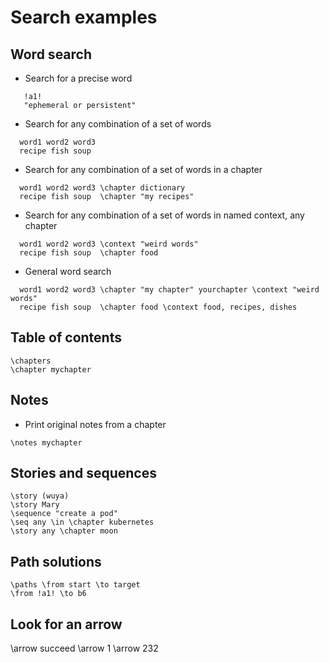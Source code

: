 
# Search examples

## Word search

* Search for a precise word
```
   !a1!
   "ephemeral or persistent"
```

* Search for any combination of a set of words
```
  word1 word2 word3
  recipe fish soup
```

* Search for any combination of a set of words in a chapter
```
  word1 word2 word3 \chapter dictionary
  recipe fish soup  \chapter "my recipes"
```

* Search for any combination of a set of words in named context, any chapter
```
  word1 word2 word3 \context "weird words"
  recipe fish soup  \chapter food
```

* General word search

```
  word1 word2 word3 \chapter "my chapter" yourchapter \context "weird words"
  recipe fish soup  \chapter food \context food, recipes, dishes
```

## Table of contents
```
\chapters
\chapter mychapter
```

## Notes

* Print original notes from a chapter
```
\notes mychapter

```

## Stories and sequences
```
\story (wuya)
\story Mary
\sequence "create a pod"
\seq any \in \chapter kubernetes
\story any \chapter moon
```

## Path solutions

```
\paths \from start \to target
\from !a1! \to b6
```

## Look for an arrow

\arrow succeed
\arrow 1
\arrow 232